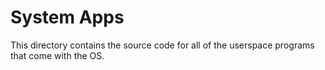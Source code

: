 # System Apps

This directory contains the source code for all of the userspace programs that
come with the OS.
